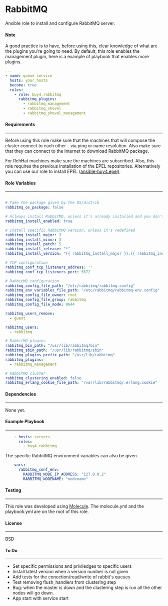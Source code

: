RabbitMQ
=========

Ansible role to install and configure RabbitMQ server.

#### Note

A good practice is to have, before using this, clear knowledge of what are the plugins you're going to need. By default, this role enables the management plugin, here is a example of playbook that enables more plugins.

```yaml
---
- name: queue service
  hosts: your_hosts
  become: true
  roles:
    - role: buy4.rabbitmq
      rabbitmq_plugins:
        - rabbitmq_management
        - rabbitmq_shovel
        - rabbitmq_shovel_management
```

#### Requirements
------------
Before using this role make sure that the machines that will compose the cluster connect to each other - via ping or name resolution. Also make sure that they can connect to the Internet to download RabbitMQ package.

For RehHat machines make sure the machines are subscribed. Also, this role requires the previous installation of the EPEL repositories. Alternatively you can use our role to install EPEL ([ansible-buy4.epel)](https://bitbucket.org/stonepayments/ansible-buy4.epel).

#### Role Variables
--------------

```yaml

# Take the package given by the OS/distrib
rabbitmq_os_package: false

# Allways install RabbitMQ, unless it's already installed and you don't want it to be replaced
rabbitmq_install_enabled: true

# Install specific RabbitMQ version, unless it's redefined
rabbitmq_install_major: 3
rabbitmq_install_minor: 3
rabbitmq_install_patch: 5
rabbitmq_install_release: "*"
rabbitmq_install_version: "{{ rabbitmq_install_major }}.{{ rabbitmq_install_minor }}.{{ rabbitmq_install_patch }}-{{ rabbitmq_install_release }}"

# TCP configuration
rabbitmq_conf_tcp_listeners_address: ''
rabbitmq_conf_tcp_listeners_port: 5672

# RabbitMQ configuration
rabbitmq_config_file_path: "/etc/rabbitmq/rabbitmq.config"
rabbitmq_env_variables_file_path: "/etc/rabbitmq/rabbitmq-env.config"
rabbitmq_config_file_owner: root
rabbitmq_config_file_group: rabbitmq
rabbitmq_config_file_mode: 0644

rabbitmq_users_remove:
  - guest

rabbitmq_users:
  - rabbitmq

# RabbitMQ plugins
rabbitmq_bin_path: "/usr/lib/rabbitmq/bin"
rabbitmq_sbin_path: "/usr/lib/rabbitmq/sbin"
rabbitmq_plugins_prefix_path: "/usr/lib/rabbitmq"
rabbitmq_plugins:
  - rabbitmq_management

# RabbitMQ cluster
rabbitmq_clustering_enabled: false
rabbitmq_erlang_cookie_file_path: "/var/lib/rabbitmq/.erlang.cookie"

```

#### Dependencies
------------

None yet.

#### Example Playbook
----------------

```yaml
    - hosts: servers
      roles:
        - buy4.rabbitmq
```

The specific RabbitMQ environment variables can also be given.

```yaml
    vars:
      rabbitmq_conf_env:
        RABBITMQ_NODE_IP_ADDRESS: "127.0.0.2"
        RABBITMQ_NODENAME: "nodename"
```

#### Testing
-------------

This role was developed using [Molecule](https://molecule.readthedocs.io).
The molecule.yml and the playbook.yml are on the root of this role.

#### License
-------

BSD

#### To Do
-------------
  - Set specific permissions and priviledges to specific users
  - Install latest version when a version number is not given
  - Add tests for the conection/read/write of rabbit's queues
  - Test removing flush_handlers from clustering step
  - Bug: when the master is down and the clustering step is run all the other nodes will go down.
  - App start with service start